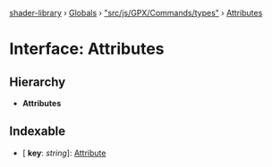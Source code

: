 [shader-library](../README.md) › [Globals](../globals.md) › ["src/js/GPX/Commands/types"](../modules/_src_js_gpx_commands_types_.md) › [Attributes](_src_js_gpx_commands_types_.attributes.md)

# Interface: Attributes

## Hierarchy

* **Attributes**

## Indexable

* \[ **key**: *string*\]: [Attribute](_src_js_gpx_commands_types_.attribute.md)
